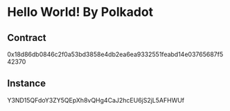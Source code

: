 # Hello World! By Polkadot

## Contract
0x18d86db0846c2f0a53bd3858e4db2ea6ea9332551feabd14e03765687f542370
## Instance
Y3ND15QFdoY3ZY5QEpXh8vQHg4CaJ2hcEU6jS2jL5AFHWUf
